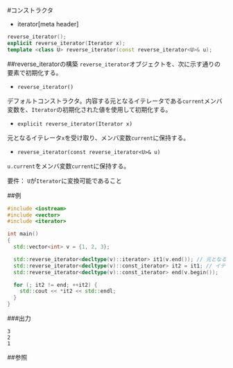 #コンストラクタ
* iterator[meta header]

```cpp
reverse_iterator();
explicit reverse_iterator(Iterator x);
template <class U> reverse_iterator(const reverse_iterator<U>& u);
```

##reverse_iteratorの構築
`reverse_iterator`オブジェクトを、次に示す通りの要素で初期化する。
- `reverse_iterator()`

デフォルトコンストラクタ。内容する元となるイテレータである`current`メンバ変数を、`Iterator`の初期化された値を使用して初期化する。

- `explicit reverse_iterator(Iterator x)`

元となるイテレータ`x`を受け取り、メンバ変数`current`に保持する。

- `reverse_iterator(const reverse_iterator<U>& u)`

`u.current`をメンバ変数`current`に保持する。

要件： `U`が`Iterator`に変換可能であること


##例
```cpp
#include <iostream>
#include <vector>
#include <iterator>

int main()
{
  std::vector<int> v = {1, 2, 3};

  std::reverse_iterator<decltype(v)::iterator> it1(v.end()); // 元となるイテレータで初期化
  std::reverse_iterator<decltype(v)::const_iterator> it2 = it1; // イテレータの変換
  std::reverse_iterator<decltype(v)::const_iterator> end(v.begin());

  for (; it2 != end; ++it2) {
    std::cout << *it2 << std::endl;
  }
}
```

###出力
```
3
2
1
```

##参照


